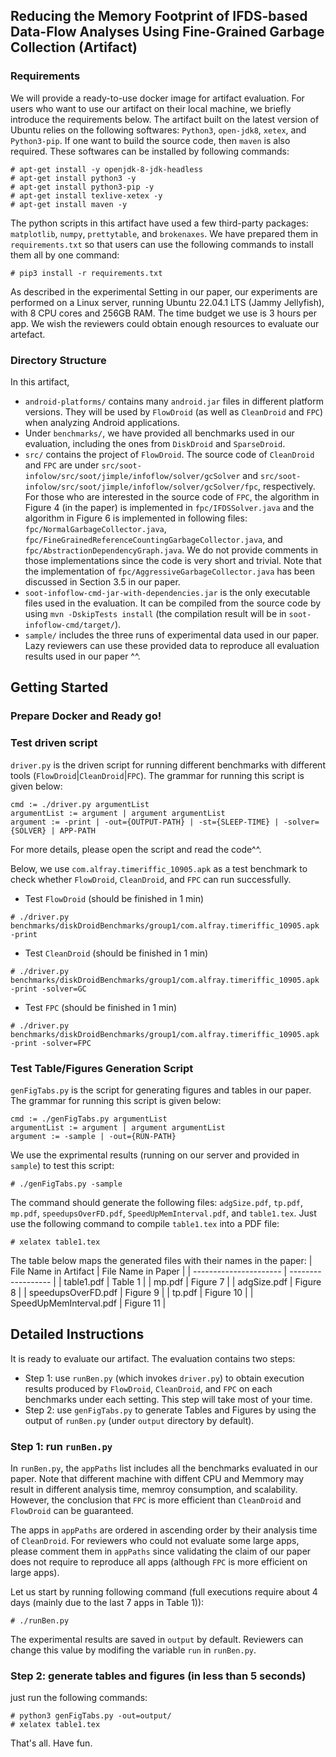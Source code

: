 ## Reducing the Memory Footprint of IFDS-based Data-Flow Analyses Using Fine-Grained Garbage Collection (Artifact)

### Requirements
We will provide a ready-to-use docker image for artifact evaluation. For users 
who want to use our artifact on their local machine, we briefly introduce the 
requirements below.
The artifact built on the latest version of Ubuntu relies on the following softwares: `Python3`, `open-jdk8`, `xetex`, and `Python3-pip`. If one want to build the source code, then `maven` is also required. These softwares can be installed by following commands: 
```
# apt-get install -y openjdk-8-jdk-headless
# apt-get install python3 -y
# apt-get install python3-pip -y
# apt-get install texlive-xetex -y
# apt-get install maven -y
```
The python scripts in this artifact have used a few third-party packages: `matplotlib`, `numpy`, `prettytable`, and `brokenaxes`.
We have prepared them in `requirements.txt` so that users can use the following commands to install them all by one command:
```
# pip3 install -r requirements.txt
```

As described in the experimental Setting in our paper, our experiments are performed on a Linux server, running Ubuntu 22.04.1 LTS (Jammy Jellyfish), with 8 CPU cores and 256GB RAM. The time budget we use is 3 hours per app. We wish the reviewers could obtain enough resources to evaluate our artefact.

### Directory Structure
In this artifact, 
* `android-platforms/` contains many `android.jar` files in different platform versions. They will be used by `FlowDroid` (as well as `CleanDroid` and `FPC`) when analyzing Android applications. 
* Under `benchmarks/`, we have provided all benchmarks used in our evaluation, including the ones from `DiskDroid` and `SparseDroid`. 
* `src/` contains the project of `FlowDroid`. The source code of `CleanDroid` and `FPC` are under `src/soot-infolow/src/soot/jimple/infoflow/solver/gcSolver` and `src/soot-infolow/src/soot/jimple/infoflow/solver/gcSolver/fpc`, respectively. For those who are interested in the source code of `FPC`, the algorithm in Figure 4 (in the paper) is implemented in `fpc/IFDSSolver.java` and the algorithm in Figure 6 is implemented in following files: `fpc/NormalGarbageCollector.java`, `fpc/FineGrainedReferenceCountingGarbageCollector.java`, and `fpc/AbstractionDependencyGraph.java`. We do not provide comments in those implementations since the code is very short and trivial. Note that the implementation of `fpc/AggressiveGarbageCollector.java` has been discussed in Section 3.5 in our paper.
* `soot-infoflow-cmd-jar-with-dependencies.jar` is the only executable files used in the evaluation. It can be compiled from the source code by using `mvn -DskipTests install` (the compilation result will be in `soot-infoflow-cmd/target/`).
* `sample/` includes the three runs of experimental data used in our paper. Lazy reviewers can use these provided data to reproduce all evaluation results used in our paper ^^.

## Getting Started
### Prepare Docker and Ready go!
### Test driven script
`driver.py` is the driven script for running different benchmarks with different tools (`FlowDroid`|`CleanDroid`|`FPC`). The grammar for running this script is given below:
```
cmd := ./driver.py argumentList
argumentList := argument | argument argumentList
argument := -print | -out={OUTPUT-PATH} | -st={SLEEP-TIME} | -solver={SOLVER} | APP-PATH
```
For more details, please open the script and read the code^^.

Below, we use `com.alfray.timeriffic_10905.apk` as a test benchmark to check whether `FlowDroid`, `CleanDroid`, and `FPC` can run successfully. 

+ Test `FlowDroid` (should be finished in 1 min) 
```
# ./driver.py benchmarks/diskDroidBenchmarks/group1/com.alfray.timeriffic_10905.apk -print
```
+ Test `CleanDroid` (should be finished in 1 min)
```
# ./driver.py benchmarks/diskDroidBenchmarks/group1/com.alfray.timeriffic_10905.apk -print -solver=GC
```
+ Test `FPC` (should be finished in 1 min)
```
# ./driver.py benchmarks/diskDroidBenchmarks/group1/com.alfray.timeriffic_10905.apk -print -solver=FPC
```
### Test Table/Figures Generation Script
`genFigTabs.py` is the script for generating figures and tables in our paper. The grammar for running this script is given below:
```
cmd := ./genFigTabs.py argumentList
argumentList := argument | argument argumentList
argument := -sample | -out={RUN-PATH}
```
We use the exprimental results (running on our server and provided in `sample`) to test this script:
```
# ./genFigTabs.py -sample
```
The command should generate the following files: `adgSize.pdf`, `tp.pdf`, `mp.pdf`, `speedupsOverFD.pdf`, `SpeedUpMemInterval.pdf`, and `table1.tex`. Just use the following command to compile `table1.tex` into a PDF file:
```
# xelatex table1.tex
```
The table below maps the generated files with their names in the paper:
| File Name in Artifact  | File Name in Paper |
| ---------------------- | ------------------ |
| table1.pdf             | Table 1            |
| mp.pdf                 | Figure 7           |
| adgSize.pdf            | Figure 8           |
| speedupsOverFD.pdf     | Figure 9           |
| tp.pdf                 | Figure 10          |
| SpeedUpMemInterval.pdf | Figure 11          |

## Detailed Instructions
It is ready to evaluate our artifact. The evaluation contains two steps:

+ Step 1: use `runBen.py` (which invokes `driver.py`) to obtain execution results produced by `FlowDroid`, `CleanDroid`, and `FPC` on each benchmarks under each setting. This step will take most of your time.
+ Step 2: use `genFigTabs.py` to generate Tables and Figures by using the output of `runBen.py` (under `output` directory by default).
  
### Step 1: run `runBen.py`
In `runBen.py`, the `appPaths` list includes all the benchmarks evaluated in our paper. Note that different machine with diffent CPU and Memmory may result in different analysis time, memroy consumption, and scalability. However, the conclusion that `FPC` is more efficient than `CleanDroid` and `FlowDroid` can be guaranteed.

The apps in `appPaths` are ordered in ascending order by their analysis time of `CleanDroid`. For reviewers who could not evaluate some large apps, please comment them in `appPaths` since validating the claim of our paper does not require to reproduce all apps (although `FPC` is more efficient on large apps).

Let us start by running following command (full executions require about 4 days (mainly due to the last 7 apps in Table 1)):
```
# ./runBen.py
```
The experimental results are saved in `output` by default. Reviewers can change this value by modifing the variable `run` in `runBen.py`.

### Step 2: generate tables and figures (in less than 5 seconds)
just run the following commands:
```
# python3 genFigTabs.py -out=output/
# xelatex table1.tex
```

That's all. Have fun.
